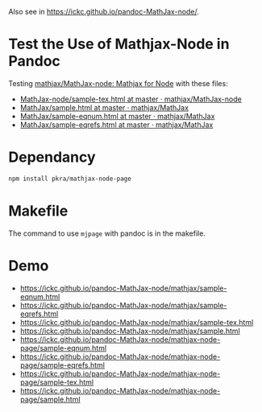 Also see in <https://ickc.github.io/pandoc-MathJax-node/>.

# Test the Use of Mathjax-Node in Pandoc

Testing [mathjax/MathJax-node: Mathjax for Node](https://github.com/mathjax/MathJax-node) with these files:

- [MathJax-node/sample-tex.html at master · mathjax/MathJax-node](https://github.com/mathjax/MathJax-node/blob/master/test-files/sample-tex.html)
- [MathJax/sample.html at master · mathjax/MathJax](https://github.com/mathjax/MathJax/blob/master/test/sample.html)
- [MathJax/sample-eqnum.html at master · mathjax/MathJax](https://github.com/mathjax/MathJax/blob/master/test/sample-eqnum.html)
- [MathJax/sample-eqrefs.html at master · mathjax/MathJax](https://github.com/mathjax/MathJax/blob/master/test/sample-eqrefs.html)

# Dependancy

```bash
npm install pkra/mathjax-node-page
```

# Makefile

The command to use `mjpage` with pandoc is in the makefile.

# Demo

- <https://ickc.github.io/pandoc-MathJax-node/mathjax/sample-eqnum.html>
- <https://ickc.github.io/pandoc-MathJax-node/mathjax/sample-eqrefs.html>
- <https://ickc.github.io/pandoc-MathJax-node/mathjax/sample-tex.html>
- <https://ickc.github.io/pandoc-MathJax-node/mathjax/sample.html>
- <https://ickc.github.io/pandoc-MathJax-node/mathjax-node-page/sample-eqnum.html>
- <https://ickc.github.io/pandoc-MathJax-node/mathjax-node-page/sample-eqrefs.html>
- <https://ickc.github.io/pandoc-MathJax-node/mathjax-node-page/sample-tex.html>
- <https://ickc.github.io/pandoc-MathJax-node/mathjax-node-page/sample.html>
